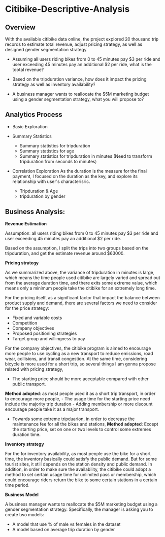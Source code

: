# Citibike-Descriptive-Analysis

## Overview
With the avaliable citibike data online, the project explored 20 thousand trip records to estimate total revenue, adjust pricing strategy, as well as designed gender segmentation strategy.

- Assuming all users riding bikes from 0 to 45 minutes pay $3 per ride and user exceeding 45 minutes pay an additional $2 per ride, what is the tootal revenue?

- Based on the tripduration variance, how does it impact the pricing strategy as well as inventory availability?

-  A business manager wants to reallocate the $5M marketing budget using a gender segmentation strategy, what you will propose to? 


## Analytics Process 

* Basic Exploration

* Summary Statistics
    - Summary statistics for tripduration
    - Summary statistics for age
    - Summary statistics for tripduration in minutes (Need to transform tripduration from seconds to minutes)

* Correlation Exploration
As the duration is the measure for the final payment, I focused on the duration as the key, and explore its relationship with user's characterisric.
    - Tripduration & Age
    - tripduration by gender

## Business Analysis: 
**Revenue Estimation**

Assumption: all users riding bikes from 0 to 45 minutes pay $3 per ride and user exceeding 45 minutes pay an additional $2 per ride.

Based on the assumption, I split the trips into two groups based on the tripduration, and get the estimate revenue around $63000.

**Pricing strategy**

As we summarized above, the variance of tripduration in minutes is large, which means the time people used citibike are largely varied and spread out from the average duration time, and there exits some extreme value, which means only a minimum people take the citibike for an extremely long time. 

For the pricing itself, as a significant factor that impact the balance between product supply and demand, there are several factors we need to consider for the price strategy:
- Fixed and variable costs
- Competition
- Company objectives
- Proposed positioning strategies
- Target group and willingness to pay

For the company objectives, the citibike program is aimed to encourage more people to use cycling as a new transport to reduce emissions, road wear, collisions, and transit congestion. At the same time, considering bicycle is more used for a short trip, so several things I am gonna propose related with pricing strategy,

- The starting price should be more acceptable compared with other public transport.

**Method adopted**: as most people used it as a short trip transport, in order to encourage more people,
    - The usage time for the starting price need include the majority trip duration
    - Adding membership or more discount encourage people take it as a major transport.

- Towards some extreme tripduarion, in order to decrease the maintenance fee for all the bikes and stations,
**Method adopted**: Except the starting price, set on one or two levels to control some extremes duration time.

**Inventory strategy**

For the for inventory availability, as most people use the bike for a short time, the inventory basically could satisfy the public demand. But for some tourist sites, it still depends on the station density and public demand. In addition, in order to make sure
the availability, the citibike could adopt a method to set certain usage time for unlimited pass or membership, which could encourage riders return the bike to some certain stations in a certain time period.

**Business Model**

A business manager wants to reallocate the $5M marketing budget using a gender segmentation strategy. Specifically, the manager is asking you to create two models:
  - A model that use % of male vs females in the dataset
  - A model based on average trip duration by gender
  
  
